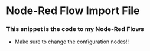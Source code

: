 # Node-Red Flow Import File

### This snippet is the code to my Node-Red Flows
- Make sure to change the configuration nodes!!

